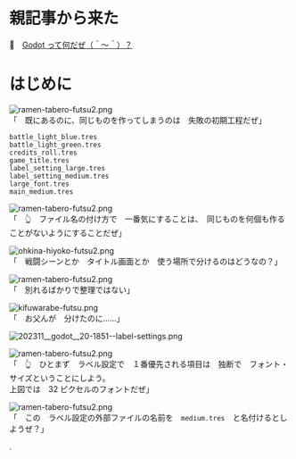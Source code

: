 # 親記事から来た

📖　[Godot って何だぜ（＾～＾）？](https://crieit.net/posts/Godot-65115761b6a17)  

# はじめに

![ramen-tabero-futsu2.png](https://crieit.now.sh/upload_images/d27ea8dcfad541918d9094b9aed83e7d61daf8532bbbe.png)  
「　既にあるのに、同じものを作ってしまうのは　失敗の初期工程だぜ」  

```plaintext
battle_light_blue.tres
battle_light_green.tres
credits_roll.tres
game_title.tres
label_setting_large.tres
label_setting_medium.tres
large_font.tres
main_medium.tres
```

![ramen-tabero-futsu2.png](https://crieit.now.sh/upload_images/d27ea8dcfad541918d9094b9aed83e7d61daf8532bbbe.png)  
「　👆　ファイル名の付け方で　一番気にすることは、　同じものを何個も作ることがないようにすることだぜ」  

![ohkina-hiyoko-futsu2.png](https://crieit.now.sh/upload_images/96fb09724c3ce40ee0861a0fd1da563d61daf8a09d9bc.png)  
「　戦闘シーンとか　タイトル画面とか　使う場所で分けるのはどうなの？」  

![ramen-tabero-futsu2.png](https://crieit.now.sh/upload_images/d27ea8dcfad541918d9094b9aed83e7d61daf8532bbbe.png)  
「　別れるばかりで整理ではない」  

![kifuwarabe-futsu.png](https://crieit.now.sh/upload_images/beaf94b260ae2602ca8cf7f5bbc769c261daf8686dbda.png)  
「　お父んが　分けたのに……」  

![202311__godot__20-1851--label-settings.png](https://crieit.now.sh/upload_images/2741cdcd70f4c6c908d44d87929a05f8655b2c59a89d3.png)  

![ramen-tabero-futsu2.png](https://crieit.now.sh/upload_images/d27ea8dcfad541918d9094b9aed83e7d61daf8532bbbe.png)  
「　👆　ひとまず　ラベル設定で　１番優先される項目は　独断で　フォント・サイズということにしよう。  
上図では　32 ピクセルのフォントだぜ」  

![ramen-tabero-futsu2.png](https://crieit.now.sh/upload_images/d27ea8dcfad541918d9094b9aed83e7d61daf8532bbbe.png)  
「　この　ラベル設定の外部ファイルの名前を　`medium.tres`　と名付けるとしようぜ？」  

.